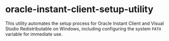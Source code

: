 # oracle-instant-client-setup-utility
This utility automates the setup process for Oracle Instant Client and Visual Studio Redistributable on Windows, including configuring the system `PATH` variable for immediate use.
